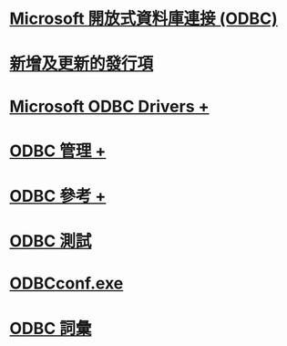 # [Microsoft 開放式資料庫連接 (ODBC)](microsoft-open-database-connectivity-odbc.md)
# [新增及更新的發行項](new-updated-odbc.md)

# [Microsoft ODBC Drivers +](../odbc/microsoft/microsoft-supplied-odbc-drivers.md)
# [ODBC 管理 +](../odbc/admin/odbc-data-source-administrator.md)
# [ODBC 參考 +](../odbc/reference/introduction-to-odbc.md)

# [ODBC 測試](odbc-test.md)
# [ODBCconf.exe](odbcconf-exe.md)
# [ODBC 詞彙](odbc-glossary.md)
